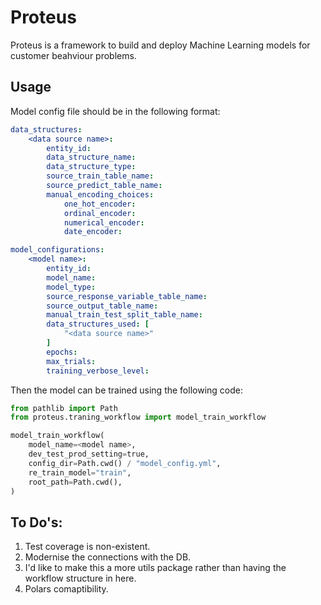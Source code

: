 # Proteus

Proteus is a framework to build and deploy Machine Learning models for customer beahviour problems.

## Usage

Model config file should be in the following format:

```yaml
data_structures:
    <data source name>:
        entity_id:
        data_structure_name:
        data_structure_type:
        source_train_table_name:
        source_predict_table_name:
        manual_encoding_choices:
            one_hot_encoder:
            ordinal_encoder:
            numerical_encoder:
            date_encoder:

model_configurations:
    <model name>:
        entity_id:
        model_name:
        model_type:
        source_response_variable_table_name:
        source_output_table_name:
        manual_train_test_split_table_name:
        data_structures_used: [
            "<data source name>"
        ]
        epochs:
        max_trials:
        training_verbose_level:
```

Then the model can be trained using the following code:

```python
from pathlib import Path
from proteus.traning_workflow import model_train_workflow

model_train_workflow(
    model_name=<model name>,
    dev_test_prod_setting=true,
    config_dir=Path.cwd() / "model_config.yml",
    re_train_model="train",
    root_path=Path.cwd(),
)

```

## To Do's:

1. Test coverage is non-existent.
2. Modernise the connections with the DB.
3. I'd like to make this a more utils package rather than having the workflow structure in here.
4. Polars comaptibility.
